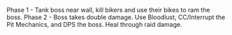 Phase 1 - Tank boss near wall, kill bikers and use their bikes to ram the boss. Phase 2 - Boss takes double damage. Use Bloodlust, CC/Interrupt the Pit Mechanics, and DPS the boss. Heal through raid damage.
